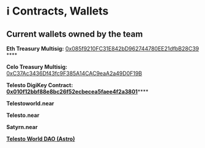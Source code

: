 # ℹ Contracts, Wallets

## **Current wallets owned by the team**

**Eth Treasury Multisig:** [0x085f9210FC31E842bD962744780EE21dfbB28C39](https://etherscan.io/address/0x085f9210FC31E842bD962744780EE21dfbB28C39) ****&#x20;

**Celo Treasury Multisig:** [0xC37Ac3436Df43fc9F385A14CAC9eaA2a49D0F19B](https://explorer.celo.org/address/0xC37Ac3436Df43fc9F385A14CAC9eaA2a49D0F19B)

**Telesto DigiKey Contract:** [**0x010f12bbf88e8bc26f52ecbecea5faee4f2a3801**](https://etherscan.io/address/0x010f12bbf88e8bc26f52ecbecea5faee4f2a3801)****

**Telestoworld.near**

**Telesto.near**

**Satyrn.near**

****[**Telesto World DAO (Astro)**](https://app.astrodao.com/dao/telesto.sputnik-dao.near)****
